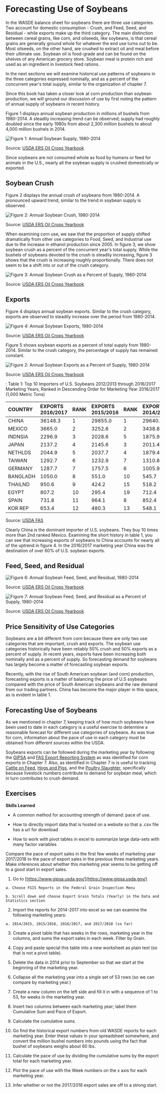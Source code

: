 # Forecasting Use of Soybeans 



In the WASDE balance sheet for soybeans there are three use categories. Two account for domestic consumption - Crush, and Feed, Seed, and Residual - while exports make up the third category. The main distinction between cereal grains, like corn, and oilseeds, like soybeans, is that cereal grains are generally ground whole for whatever the end use turns out to be. Most oilseeds, on the other hand, are crushed to extract oil and meal before their ultimate use. Soybean oil is food-grade and can be found on the shelves of any American grocery store. Soybean meal is protein rich and used as an ingredient in livestock feed rations.  

In the next sections we will examine historical use patterns of soybeans in the three categories expressed nominally, and as a percent of the concurrent year's total supply, similar to the organization of chapter 7.  


Since this book has taken a closer look at corn production than soybean production, we will ground our discussion of use by first noting the pattern of annual supply of soybeans in recent history. 

Figure 1 displays annual soybean production in millions of bushels from 1980-2014. A steadily increasing trend can be observed; supply had roughly doubled since the early 1980s from about 2,300 million bushels to about 4,000 million bushels in 2014. 

![Figure 1: Annual Soybean Supply, 1980-2014](Excel-files\ForecastingUseSoy-OilCropsYearbook_files/image013.png)

Source: [USDA ERS Oil Crops Yearbook](http://www.ers.usda.gov/data-products/oil-crops-yearbook.aspx)

Since soybeans are not consumed whole as food by humans or feed for animals in the U.S., nearly all the soybean supply is crushed domestically or exported. 

## Soybean Crush

Figure 2 displays the annual crush of soybeans from 1980-2014. A pronounced upward trend, similar to the trend in soybean supply is observed. 

![Figure 2: Annual Soybean Crush, 1980-2014](Excel-files\ForecastingUseSoy-OilCropsYearbook_files/image005.png)

Source: [USDA ERS Oil Crops Yearbook](http://www.ers.usda.gov/data-products/oil-crops-yearbook.aspx)

When examining corn use, we saw that the proportion of supply shifted dramatically from other use categories to Food, Seed, and Industrial use due to the increase in ethanol production since 2005. In figure 3, we show soybean crush as a percent of the concurrent year's total supply. While the bushels of soybeans devoted to the crush is steadily increasing, figure 3 shows that the crush is increasing roughly proportionally. There does not seem to be a shift into or out of the crush category. 

![Figure 3: Annual Soybean Crush as a Percent of Supply, 1980-2014](Excel-files\ForecastingUseSoy-OilCropsYearbook_files/image007.png)

Source: [USDA ERS Oil Crops Yearbook](http://www.ers.usda.gov/data-products/oil-crops-yearbook.aspx)


## Exports 

Figure 4 displays annual soybean exports. Similar to the crush category, exports are observed to steadily increase over the period from 1980-2014. 

![Figure 4: Annual Soybean Exports, 1980-2014](Excel-files\ForecastingUseSoy-OilCropsYearbook_files/image001.png)

Source: [USDA ERS Oil Crops Yearbook](http://www.ers.usda.gov/data-products/oil-crops-yearbook.aspx)

Figure 5 shows soybean exports as a percent of total supply from 1980-2014. Similar to the crush category, the percentage of supply has remained constant. 

![Figure 2: Annual Soybean Exports as a Percent of Supply, 1980-2014](Excel-files\ForecastingUseSoy-OilCropsYearbook_files/image009.png)

Source: [USDA ERS Oil Crops Yearbook](http://www.ers.usda.gov/data-products/oil-crops-yearbook.aspx)


: Table 1: Top 10 Importers of U.S. Soybeans 2012/2013 through 2016/2017 Marketing Years, Ranked in Descending Order for Marketing Year 2016/2017 (1,000 Metric Tons)


|COUNTRY  |EXPORTS 2016/2017 |RANK |EXPORTS 2015/2016 |RANK |EXPORTS 2014/2015 |RANK |EXPORTS 2013/2014 |RANK |
|:--------|:-----------------|:----|:-----------------|:----|:-----------------|:----|:-----------------|:----|
|CHINA    |36148.3           |1    |29855.0           |1    |29640.8           |1    |27602.2           |1    |
|MEXICO   |3665.0            |2    |3252.6            |2    |3438.8            |2    |3194.5            |2    |
|INDNSIA  |2296.9            |3    |2028.6            |5    |1875.9            |5    |2291.5            |3    |
|JAPAN    |2137.2            |4    |2145.6            |3    |2011.4            |3    |1826.4            |4    |
|NETHLDS  |2044.9            |5    |2037.7            |4    |1879.4            |4    |1015.6            |7    |
|TAIWAN   |1292.7            |6    |1232.9            |7    |1310.8            |6    |1133.6            |5    |
|GERMANY  |1287.7            |7    |1757.5            |6    |1005.9            |7    |676.1             |8    |
|BANGLADH |1050.0            |8    |551.0             |10   |545.7             |13   |160.5             |21   |
|THAILND  |950.6             |9    |424.2             |15   |518.2             |14   |432.4             |13   |
|EGYPT    |807.2             |10   |295.4             |19   |712.4             |11   |604.6             |9    |
|SPAIN    |731.8             |11   |964.1             |8    |852.4             |8    |1099.5            |6    |
|KOR REP  |653.4             |12   |480.3             |13   |548.1             |12   |599.2             |10   |

Source: [USDA FAS](http://apps.fas.usda.gov/export-sales/myrk_rpt.htm)  

Clearly China is the dominant importer of U.S. soybeans. They buy 10 times more than 2nd ranked Mexico. Examining the short history in table 1, you can see that increasing exports of soybeans to China accounts for nearly all of the uptrend in figure 4. In the 2016/2017 marketing year China was the destination of over 60% of U.S. soybean exports.  



## Feed, Seed, and Residual

 
![Figure 6: Annual Soybean Feed, Seed, and Residual, 1980-2014](Excel-files\ForecastingUseSoy-OilCropsYearbook_files/image003.png)

Source: [USDA ERS Oil Crops Yearbook](http://www.ers.usda.gov/data-products/oil-crops-yearbook.aspx)


![Figure 7: Annual Soybean Feed, Seed, and Residual as a Percent of Supply, 1980-2014](Excel-files\ForecastingUseSoy-OilCropsYearbook_files/image012.png)

Source: [USDA ERS Oil Crops Yearbook](http://www.ers.usda.gov/data-products/oil-crops-yearbook.aspx)

 

## Price Sensitivity of Use Categories

Soybeans are a bit different from corn because there are only two use categories that are important, crush and exports. The soybean use categories historically have been reliably 50% crush and 50% exports as a percent of supply. In recent years, exports have been increasing both nominally and as a percent of supply. So forecasting demand for soybeans has largely become a matter of forecasting soybean exports. 

Recently, with the rise of South American soybean (and corn) production, forecasting exports is a matter of balancing the price of U.S soybeans compared with the price of South American soybeans and the raw demand from our trading partners. China has become the major player in this space, as is evident in table 1.  


## Forecasting Use of Soybeans

As we mentioned in chapter 7, keeping track of how much soybeans have been used to date in each category is a useful exercise to determine a reasonable forecast for different use categories of soybeans. As was true for corn, information about the pace of use in each category must be obtained from different sources within the USDA. 

Soybeans exports can be followed during the marketing year by following the [GIPSA]() and [FAS Export Reporting System]() as was identified for corn exports in Chapter 7. Also, as identified in Chapter 7 is is useful to tracking [Cattle on Feed](http://usda.mannlib.cornell.edu/MannUsda/viewDocumentInfo.do?documentID=1020), [Hogs and Pigs](http://usda.mannlib.cornell.edu/MannUsda/viewDocumentInfo.do?documentID=1086), and the [Poultry Slaughter](https://usda.mannlib.cornell.edu/MannUsda/viewDocumentInfo.do?documentID=1131), specifically because livestock numbers contribute to demand for soybean meal, which in turn contributes to crush demand. 

## Exercises

**Skills Learned**

  + A common method for accounting strength of demand: pace of use.   
  
  + How to directly import data that is hosted on a website so that a .csv file has a url for download   
  
  + How to work with pivot tables in excel to summarize large data-sets with many factor variables  
  
Compare the pace of export sales in the first few weeks of marketing year 2017/2018 to the pace of export sales in the previous three marketing years. Make inferences about whether this marketing year seems to be getting off to a good start in export sales.  

  1. Go to [https://www.gipsa.usda.gov/](https://www.gipsa.usda.gov/) 
  
    a. Choose FGIS Reports in the Federal Grain Inspection Menu  
    
    b. Scroll down and choose Export Grain Totals (Yearly) in the Data and Statistics section  
    
  2. Import the reports for 2014-2017 into excel so we can examine the following marketing years:  
  
    a. 2014/2015, 2015/2016, 2016/2017, and 2017/2018 (so far)  
    
  3. Create a pivot table that has weeks in the rows, marketing year in the columns, and sums the export sales in each week. Filter by Grain.   
  
  4. Copy and paste special this table into a new worksheet as plain text (so that is not a pivot table).   
  
  5. Delete the data in 2014 prior to September so that we start at the beginning of the marketing year.  
  
  6. Collapse all the marketing year into a single set of 53 rows (so we can compare by marketing year.)  
  
  7. Create a new column on the left side and fill it in with a sequence of 1 to 53, for weeks in the marketing year.   
  
  8. Insert two columns between each marketing year; label them Cumulative Sum and Pace of Export.  
  
  9. Calculate the cumulative sums.   
  
  10. Go find the historical export numbers from old WASDE reports for each marketing year. Enter these values in your spreadsheet somewhere, and convert the million bushel numbers into pounds using the fact that bushel of soybeans weighs about 60 lbs.   
  
  11.	Calculate the pace of use by dividing the cumulative sums by the export total for each marketing year.  
  
  12.	Plot the pace of use with the Week numbers on the x axis for each marketing year.   
  
  13.	Infer whether or not the 2017/2018 export sales are off to a strong start.  
  




 


